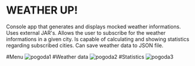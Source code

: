 # WEATHER UP!

Console app that generates and displays mocked weather informations. Uses external JAR's. Allows the user to subscribe for the weather informations in a given city. Is capable of calculating and showing statistics regarding subscribed cities. Can save weather data to JSON file.

#Menu
![pogoda1](https://user-images.githubusercontent.com/93281803/226110568-bcdb0bee-aaec-4191-a8cd-1dfd31e283f5.png)
#Weather data
![pogoda2](https://user-images.githubusercontent.com/93281803/226110571-a0f094eb-1220-4c75-b6a1-5397edc0492b.png)
#Statistics
![pogoda3](https://user-images.githubusercontent.com/93281803/226110574-85ae5298-a4a3-40f1-bff1-371208ea4c2e.png)
